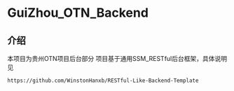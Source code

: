 # GuiZhou_OTN_Backend

## 介绍

本项目为贵州OTN项目后台部分
项目基于通用SSM_RESTful后台框架，具体说明见
```
https://github.com/WinstonHanxb/RESTful-Like-Backend-Template
```


